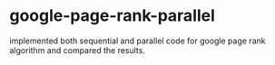 # google-page-rank-parallel
implemented both sequential and parallel code for google page rank algorithm and compared the results.
